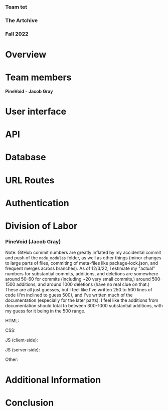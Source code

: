 ### Team tet
### The Artchive
### Fall 2022

# Overview

# Team members
**PineVoid** - **Jacob Gray**

# User interface

# API

# Database

# URL Routes

# Authentication


# Division of Labor

### PineVoid (Jacob Gray)
Note: GitHub commit numbers are greatly inflated by my accidental commit and push of the `node_modules` folder, as well as other things (minor changes to large parts of files, commiting of meta-files like package-lock.json, and frequent merges across branches). As of 12/3/22, I estimate my "actual" numbers for substantial commits, additions, and deletions are somewhere around 50-60 for commits (including ~20 very small commits,) around 500-1500 additions, and around 1000 deletions (have no real clue on that.) 
These are all just guesses, but I feel like I've written 250 to 500 lines of code (I'm inclined to guess 500), and I've written much of the documentation (especially for the later parts). I feel like the additions from documentation should total to between 300-1000 substantial additions, with my guess for it being in the 500 range.

HTML:

CSS:

JS (client-side):

JS (server-side):

Other:


# Additional Information

# Conclusion